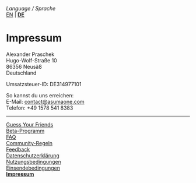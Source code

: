 _Language / Sprache_<br />
[EN](/about-en) | [__DE__](/about)

# Impressum

Alexander Praschek<br />
Hugo-Wolf-Straße 10<br />
86356 Neusäß<br />
Deutschland

Umsatzsteuer-ID: DE314977101

So kannst du uns erreichen:<br />
E-Mail: contact@asumaone.com<br />
Telefon: +49 1578 541 8383

---

[Guess Your Friends](/index)<br />
[Beta-Programm](/beta-program)<br />
[FAQ](/faq)<br />
[Community-Regeln](/community-rules)<br />
[Feedback](/feedback)<br />
[Datenschutzerklärung](/privacy)<br />
[Nutzungsbedingungen](/terms-of-use)<br />
[Einsendebedingungen](/terms-of-submissions)<br />
[__Impressum__](/about)